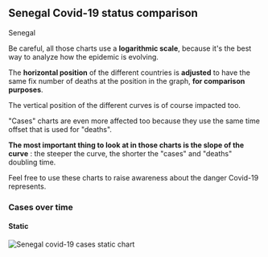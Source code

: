 ## Senegal Covid-19 status comparison 

Senegal



Be careful, all those charts use a **logarithmic scale**, because it's the best way to analyze how the epidemic is evolving.
 
The **horizontal position** of the different countries is **adjusted** to have the same fix number of deaths at the position in the graph, **for comparison purposes**.

The vertical position of the different curves is of course impacted too.

"Cases" charts are even more affected too because they use the same time offset that is used for "deaths".

**The most important thing to look at in those charts is the slope of the curve** : the steeper the curve, the shorter the "cases" and "deaths" doubling time.

Feel free to use these charts to raise awareness about the danger Covid-19 represents. 


 
### Cases over time
 
#### Static
![Senegal covid-19 cases static chart](https://raw.githubusercontent.com/madlag/coronavirus_study/master/notebooks/graphs/2020-03-21/countries/Senegal/2020-03-21_Senegal_cases.png "Senegal covid-19 cases static chart")   

